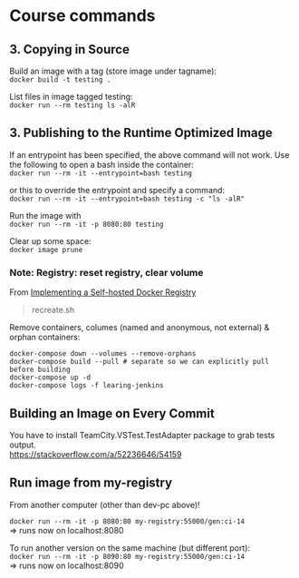 # Course commands

## 3. Copying in Source

Build an image with a tag (store image under tagname):  
`docker build -t testing .`

List files in image tagged testing:  
`docker run --rm testing ls -alR`

## 3. Publishing to the Runtime Optimized Image

If an entrypoint has been specified, the above command will not work. Use the following to open a bash inside the container:  
`docker run --rm -it --entrypoint=bash testing`

or this to override the entrypoint and specify a command:  
`docker run --rm -it --entrypoint=bash testing -c "ls -alR"`

Run the image with  
`docker run --rm -it -p 8080:80 testing`

Clear up some space:  
`docker image prune`

### Note: Registry: reset registry, clear volume

From [Implementing a Self-hosted Docker Registry](https://app.pluralsight.com/library/courses/implementing-self-hosted-docker-registry/table-of-contents)

> recreate.sh

Remove containers, columes (named and anonymous, not external) & orphan containers:  
```
docker-compose down --volumes --remove-orphans
docker-compose build --pull # separate so we can explicitly pull before building
docker-compose up -d
docker-compose logs -f learing-jenkins
```

## Building an Image on Every Commit

You have to install TeamCity.VSTest.TestAdapter package to grab tests output.  
https://stackoverflow.com/a/52236646/54159

## Run image from my-registry

From another computer (other than dev-pc above)! 

`docker run --rm -it -p 8080:80 my-registry:55000/gen:ci-14`  
=> runs now on localhost:8080

To run another version on the same machine (but different port):  
`docker run --rm -it -p 8090:80 my-registry:55000/gen:ci-14`  
=> runs now on localhost:8090

